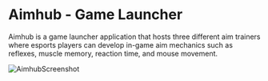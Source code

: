 <h1>Aimhub - Game Launcher</h1>
Aimhub is a game launcher application that hosts three different aim trainers where esports players can develop in-game aim mechanics such as reflexes, muscle memory, reaction time, and mouse movement.


![AimhubScreenshot](https://user-images.githubusercontent.com/85542673/210624037-f16453fc-3e59-4c1c-98c4-20be639347ac.png)
